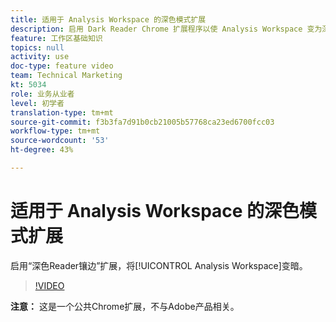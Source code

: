 ```yaml
---
title: 适用于 Analysis Workspace 的深色模式扩展
description: 启用 Dark Reader Chrome 扩展程序以使 Analysis Workspace 变为深色。
feature: 工作区基础知识
topics: null
activity: use
doc-type: feature video
team: Technical Marketing
kt: 5034
role: 业务从业者
level: 初学者
translation-type: tm+mt
source-git-commit: f3b3fa7d91b0cb21005b57768ca23ed6700fcc03
workflow-type: tm+mt
source-wordcount: '53'
ht-degree: 43%

---
```



# 适用于 Analysis Workspace 的深色模式扩展

启用“深色Reader镶边”扩展，将[!UICONTROL Analysis Workspace]变暗。

>[!VIDEO](https://video.tv.adobe.com/v/33774/?quality=12)

**注意：** 这是一个公共Chrome扩展，不与Adobe产品相关。
